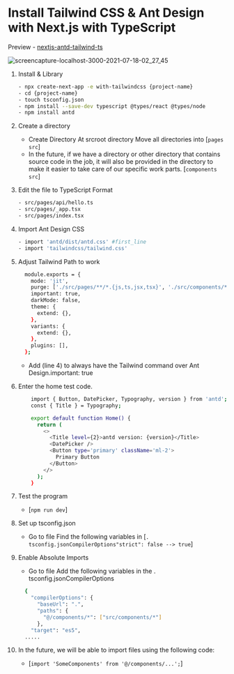 # Install Tailwind CSS & Ant Design with Next.js with TypeScript

Preview - [nextjs-antd-tailwind-ts](https://nextjs-antd-tailwind-ts.vercel.app/)

![screencapture-localhost-3000-2021-07-18-02_27_45](https://user-images.githubusercontent.com/68588944/126047606-7fd9acf8-ef9a-451c-8d3b-133b5c97d174.png)

1. Install & Library
    ```bash
    - npx create-next-app -e with-tailwindcss {project-name}
    - cd {project-name}
    - touch tsconfig.json
    - npm install --save-dev typescript @types/react @types/node
    - npm install antd
    ```
    
2. Create a directory
    - Create Directory At srcroot directory Move all directories into [`pages src`]
    - In the future, if we have a directory or other directory that contains source code in the job, it will also be provided in the directory to make it           easier to take care of our specific work parts. [`components src`]

3. Edit the file to TypeScript Format
    ```bash
    - src/pages/api/hello.ts
    - src/pages/_app.tsx
    - src/pages/index.tsx
    ```
    
4. Import Ant Design CSS
    ```bash
    - import 'antd/dist/antd.css' #first_line
    - import 'tailwindcss/tailwind.css'
    ```
    
5. Adjust Tailwind Path to work
    ``` bash
      module.exports = {
        mode: 'jit',
        purge: ['./src/pages/**/*.{js,ts,jsx,tsx}', './src/components/**/*.{js,ts,jsx,tsx}'],
        important: true,
        darkMode: false,
        theme: {
          extend: {},
        },
        variants: {
          extend: {},
        },
        plugins: [],
      };
    ``` 
    - Add (line 4) to always have the Tailwind command over Ant Design.important: true

6. Enter the home test code.
    ``` bash
        import { Button, DatePicker, Typography, version } from 'antd';
        const { Title } = Typography;

        export default function Home() {
          return (
            <>
              <Title level={2}>antd version: {version}</Title>
              <DatePicker />
              <Button type='primary' className='ml-2'>
                Primary Button
              </Button>
            </>
          );
        }
    ```
    
7. Test the program
    - [`npm run dev`]
    
8. Set up tsconfig.json
    - Go to file Find the following variables in 
        [`. tsconfig.jsonCompilerOptions"strict": false --> true`]
    
9. Enable Absolute Imports
    - Go to file Add the following variables in the . tsconfig.jsonCompilerOptions
    ``` bash
      {
        "compilerOptions": {
          "baseUrl": ".",
          "paths": {
            "@/components/*": ["src/components/*"]
          },
        "target": "es5",
      .....
    ```

10. In the future, we will be able to import files using the following code:
    - [`import 'SomeComponents' from '@/components/...';`]
